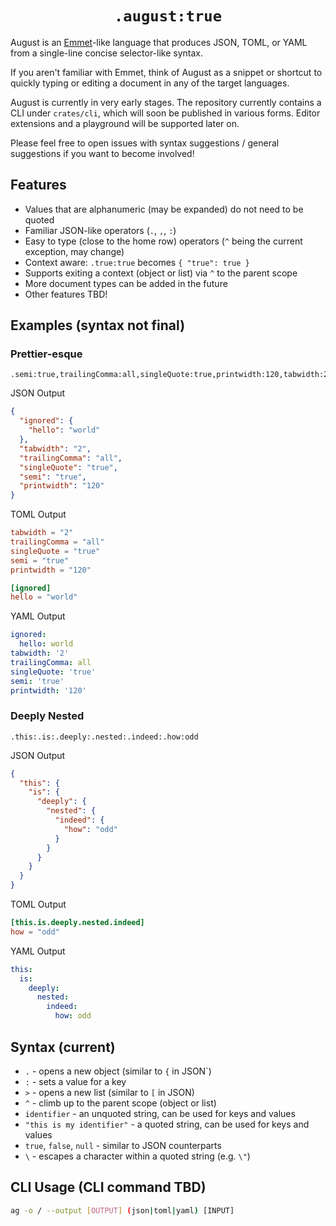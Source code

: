 <h1 align="center"><code>.august:true</code></h1>

August is an [Emmet](https://github.com/emmetio/emmet)-like language that produces JSON, TOML, or YAML from a single-line concise selector-like syntax.

If you aren't familiar with Emmet, think of August as a snippet or shortcut to quickly typing or editing a document in any of the target languages.

August is currently in very early stages. The repository currently contains a CLI under `crates/cli`, which will soon be published in various forms. Editor extensions and a playground will be supported later on.

Please feel free to open issues with syntax suggestions / general suggestions if you want to become involved!

## Features

- Values that are alphanumeric (may be expanded) do not need to be quoted
- Familiar JSON-like operators (`.`, `,`, `:`)
- Easy to type (close to the home row) operators (`^` being the current exception, may change)
- Context aware: `.true:true` becomes `{ "true": true }`
- Supports exiting a context (object or list) via `^` to the parent scope
- More document types can be added in the future
- Other features TBD!

## Examples (syntax not final)

### Prettier-esque

```
.semi:true,trailingComma:all,singleQuote:true,printwidth:120,tabwidth:2,ignored:.hello:world
````

JSON Output

```json
{
  "ignored": {
    "hello": "world"
  },
  "tabwidth": "2",
  "trailingComma": "all",
  "singleQuote": "true",
  "semi": "true",
  "printwidth": "120"
}
```

TOML Output

```toml
tabwidth = "2"
trailingComma = "all"
singleQuote = "true"
semi = "true"
printwidth = "120"

[ignored]
hello = "world"
```

YAML Output

```yaml
ignored:
  hello: world
tabwidth: '2'
trailingComma: all
singleQuote: 'true'
semi: 'true'
printwidth: '120'
```

### Deeply Nested

```
.this:.is:.deeply:.nested:.indeed:.how:odd
```

JSON Output

```json
{
  "this": {
    "is": {
      "deeply": {
        "nested": {
          "indeed": {
            "how": "odd"
          }
        }
      }
    }
  }
}
```

TOML Output

```toml
[this.is.deeply.nested.indeed]
how = "odd"
```

YAML Output

```yaml
this:
  is:
    deeply:
      nested:
        indeed:
          how: odd
```

## Syntax (current)

- `.` - opens a new object (similar to `{` in JSON`)
- `:` - sets a value for a key
- `>` - opens a new list (similar to `[` in JSON)
- `^` - climb up to the parent scope (object or list)
- `identifier` - an unquoted string, can be used for keys and values
- `"this is my identifier"` - a quoted string, can be used for keys and values
- `true`, `false`, `null` - similar to JSON counterparts
- `\` - escapes a character within a quoted string (e.g. `\"`)

## CLI Usage (CLI command TBD)

```sh
ag -o / --output [OUTPUT] (json|toml|yaml) [INPUT]
```
